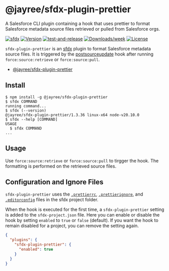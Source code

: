 # @jayree/sfdx-plugin-prettier

A Salesforce CLI plugin containing a hook that uses prettier to format Salesforce metadata source files retrieved or pulled from Salesforce orgs.

[![sfdx](https://img.shields.io/badge/cli-sfdx-brightgreen.svg)](https://developer.salesforce.com/tools/sfdxcli)
[![Version](https://img.shields.io/npm/v/@jayree/sfdx-plugin-prettier.svg)](https://npmjs.org/package/@jayree/sfdx-plugin-prettier)
[![test-and-release](https://github.com/jayree/sfdx-plugin-prettier/actions/workflows/release.yml/badge.svg)](https://github.com/jayree/sfdx-plugin-prettier/actions/workflows/release.yml)
[![Downloads/week](https://img.shields.io/npm/dw/@jayree/sfdx-plugin-prettier.svg)](https://npmjs.org/package/@jayree/sfdx-plugin-prettier)
[![License](https://img.shields.io/npm/l/@jayree/sfdx-plugin-prettier.svg)](https://github.com/jayree-plugins/sfdx-plugin-prettier/blob/main/package.json)


`sfdx-plugin-prettier` is an [sfdx](https://developer.salesforce.com/tools/sfdxcli) plugin to format Salesforce metadata source files. It is triggered by the [postsourceupdate](https://github.com/forcedotcom/cli/blob/master/releasenotes/README.md#4950-august-6-2020) hook after running `force:source:retrieve` or `force:source:pull`.

<!-- toc -->
* [@jayree/sfdx-plugin-prettier](#jayreesfdx-plugin-prettier)
<!-- tocstop -->

## Install

<!-- usage -->
```sh-session
$ npm install -g @jayree/sfdx-plugin-prettier
$ sfdx COMMAND
running command...
$ sfdx (--version)
@jayree/sfdx-plugin-prettier/1.3.36 linux-x64 node-v20.10.0
$ sfdx --help [COMMAND]
USAGE
  $ sfdx COMMAND
...
```
<!-- usagestop -->

## Usage

Use `force:source:retrieve` or `force:source:pull` to tirgger the hook. The formatting is performed on the retrieved source files.

## Configuration and Ignore Files

`sfdx-plugin-prettier` uses the [`.prettierrc`](https://prettier.io/docs/en/configuration), [`.prettierignore`](https://prettier.io/docs/en/ignore#ignoring-files), and [`.editorconfig`](http://editorconfig.org/) files in the sfdx project folder.

When the hook is executed for the first time, a `sfdx-plugin-prettier` setting is added to the `sfdx-project.json` file. Here you can enable or disable the hook by setting `enabled` to `true` or `false` (default). If you want the hook to remain disabled for a project, you can remove the setting again.

```json
{
  "plugins": {
    "sfdx-plugin-prettier": {
      "enabled": true
    }
  }
}
```
